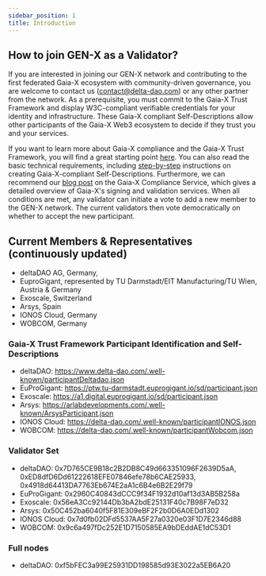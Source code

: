 ```yaml
---
sidebar_position: 1
title: Introduction
---
```


## How to join GEN-X as a Validator?
If you are interested in joining our GEN-X network and contributing to the first federated Gaia-X ecosystem with community-driven governance,  you are welcome to contact us (contact@delta-dao.com) or any other partner from the network. As a prerequisite, you must commit to the Gaia-X Trust Framework and display W3C-compliant verifiable credentials for your identity and infrastructure. These Gaia-X compliant Self-Descriptions allow other participants of the Gaia-X Web3 ecosystem to decide if they trust you and your services. 

If you want to learn more about Gaia-X compliance and the Gaia-X Trust Framework, you will find a great starting point [here](https://compliance.gaia-x.eu/). You can also read the basic technical requirements, including [step-by-step](https://gitlab.com/gaia-x/lab/compliance/gx-compliance) instructions on creating Gaia-X-compliant Self-Descriptions.
Furthermore, we can recommend our [blog post](https://deltadao.medium.com/gaia-x-compliance-service-a3df1d6ffc52) on the Gaia-X Compliance Service, which gives a detailed overview of Gaia-X's signing and validation services. When all conditions are met, any validator can initiate a vote to add a new member to the GEN-X network. The current validators then vote democratically on whether to accept the new participant.

## Current Members & Representatives (continuously updated)

- deltaDAO AG, Germany, 
- EuproGigant, represented by TU Darmstadt/EIT Manufacturing/TU Wien, Austria & Germany
- Exoscale, Switzerland
- Arsys, Spain
- IONOS Cloud, Germany
- WOBCOM, Germany

### Gaia-X Trust Framework Participant Identification and Self-Descriptions
- deltaDAO: https://www.delta-dao.com/.well-known/participantDeltadao.json
- EuProGigant: https://ptw.tu-darmstadt.euprogigant.io/sd/participant.json
- Exoscale: https://a1.digital.euprogigant.io/sd/participant.json
- Arsys: https://arlabdevelopments.com/.well-known/ArsysParticipant.json
- IONOS Cloud: https://delta-dao.com/.well-known/participantIONOS.json
- WOBCOM: https://delta-dao.com/.well-known/participantWobcom.json

### Validator Set
- deltaDAO: 0x7D765CE9B18c2B2DB8C49d663351096F2639D5aA, 0xED8dfD6Dd61222618EFE07846efe78b6CAE25933,  0x4918d64413DA7763Eb674E2aA1c6B4e6B2E29f79
- EuProGigant: 0x2960C40843dCCC9f34F1932d10af13d3AB5B258a
- Exoscale: 0x56eA3Cc92144Db3bA2bdE25131F40c7B98F7eD32
- Arsys: 0x50C452ba6040f5F81E309eBF2F2b0D6A0EDd1302
- IONOS Cloud: 0x7d0fb02DFd5537AA5F27a0320e03F1D7E2346d88
- WOBCOM: 0x9c6a497fDc252E1D7150585EA9bDEddAE1dC53D1

### Full nodes 
- deltaDAO: 0xf5bFEC3a99E25931DD198585d93E3022a5EB6A20
